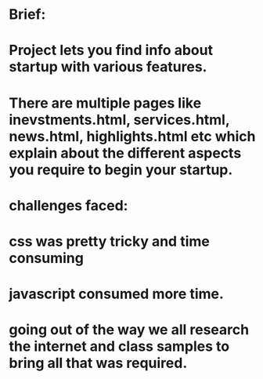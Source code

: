 # Brief:
# Project lets you find info about startup with various features.
# There are multiple pages like inevstments.html, services.html, news.html, highlights.html etc which explain about the different aspects you require to begin your startup.
# challenges faced:
# css was pretty tricky and time consuming
# javascript consumed more time.
# going out of the way we all research the internet and class samples to bring all that was required.
